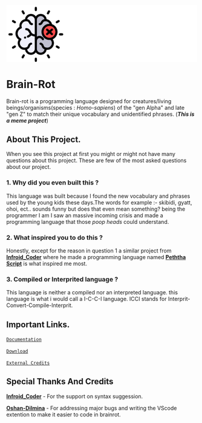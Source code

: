<center><img src="./Docs/Assets/brainrot_bannar.png" alt="Readme Bannarr"></center>

# **Brain-Rot**
Brain-rot is a programming language designed for creatures/living beings/organisms(species : _Homo-sapiens_) of the "gen Alpha" and late "gen Z" to match their unique vocabulary and unidentified phrases. 
(**_This is a meme project_**)

## About This Project.
When you see this project at first you might or might not 
have many questions about this project. These are few of 
the most asked questions about our project.

### 1. Why did you even built this ?
This language was built because I found the new vocabulary
and phrases used by the young kids these days.The words for
example :- skibidi, gyatt, ohoi, ect.. sounds funny but does
that even mean something? being the programmer I am I saw 
an massive incoming crisis and made a programming language
that those _poop heads_ could understand. 

### 2. What inspired you to do this ?
Honestly, except for the reason in question 1 a similar project from **[Infroid_Coder](https://github.com/Infroid-Coder)** where he made a programming language named **[Peththa Script](https://github.com/Infroid-Coder/PeththaScript)** is what inspired me most.

### 3. Compiled or Interprited language ?
This language is neither a compiled nor an interpreted language. this language is what i would call a I-C-C-I language. ICCI stands for Interprit-Convert-Compile-Interprit.

## Important Links.
[`Documentation`](./Docs/intro.md)

[`Download`](https://github.com/Ashen-Dulmina/Brain-Rot)

[`External Credits`](./Docs/external_credits.md)

## Special Thanks And Credits
**[Infroid_Coder](https://github.com/Infroid-Coder)** - For the support on syntax suggession.

**[Oshan-Dilmina](https://github.com/Oshan-Dilmina)** - For addressing major bugs and writing the VScode extention to make it easier to code in brainrot.